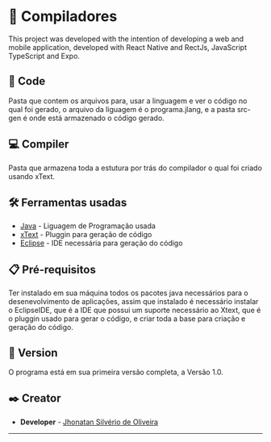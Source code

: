 # 📃 Compiladores

This project was developed with the intention of developing a web and mobile application, developed with React Native and RectJs, JavaScript TypeScript and Expo.

## 📓 Code

Pasta que contem os arquivos para, usar a linguagem e ver o código no qual foi gerado, o arquivo da liguagem é o programa.jlang, e a pasta src-gen é onde está armazenado o código gerado.

## 💻 Compiler

Pasta que armazena toda a estutura por trás do compilador o qual foi criado usando xText.

## 🛠️ Ferramentas usadas

* [Java](https://www.java.com/pt-BR/) - Liguagem de Programação usada
* [xText](https://www.eclipse.org/Xtext/) - Pluggin para geração de código
* [Eclipse](https://www.eclipse.org/downloads/) - IDE necessária para geração do código

## 📋 Pré-requisitos

Ter instalado em sua máquina todos os pacotes java necessários para o desenevolvimento de aplicações, assim que instalado é necessário instalar o EclipseIDE, que é a IDE que possui um suporte necessário ao Xtext, que é o pluggin usado para gerar o código, e criar toda a base para criação e geração do código.

## 📌 Version

O programa está em sua primeira versão completa, a Versão 1.0.

## ✒️ Creator

* **Developer** - [Jhonatan Silvério de Oliveira](https://github.com/Jh0wjso)

---
